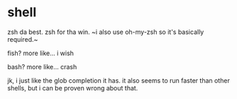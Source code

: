 # shell

zsh da best. zsh for tha win.
~i also use oh-my-zsh so it's basically required.~

fish? more like... i wish

bash? more like... crash

jk, i just like the glob completion it has. it also seems to run faster than other shells, but i can be proven wrong about that.
